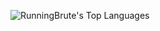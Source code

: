 ![RunningBrute's Top Languages](https://github-readme-stats.vercel.app/api/top-langs/?username=RunningBrute&theme=vue-dark&show_icons=true&hide_border=true&layout=compact)
<!--
**RunningBrute/RunningBrute** is a ✨ _special_ ✨ repository because its `README.md` (this file) appears on your GitHub profile.


Here are some ideas to get you started:

- 🔭 I’m currently working on ...
- 🌱 I’m currently learning ...
- 👯 I’m looking to collaborate on ...
- 🤔 I’m looking for help with ...
- 💬 Ask me about ...
- 📫 How to reach me: ...
- 😄 Pronouns: ...
- ⚡ Fun fact: ...
-->
